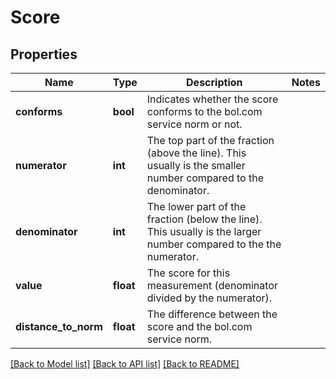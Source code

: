 # Score

## Properties
Name | Type | Description | Notes
------------ | ------------- | ------------- | -------------
**conforms** | **bool** | Indicates whether the score conforms to the bol.com service norm or not. | 
**numerator** | **int** | The top part of the fraction (above the line). This usually is the smaller number compared to the denominator. | 
**denominator** | **int** | The lower part of the fraction (below the line). This usually is the larger number compared to the the numerator. | 
**value** | **float** | The score for this measurement (denominator divided by the numerator). | 
**distance_to_norm** | **float** | The difference between the score and the bol.com service norm. | 

[[Back to Model list]](../README.md#documentation-for-models) [[Back to API list]](../README.md#documentation-for-api-endpoints) [[Back to README]](../README.md)


